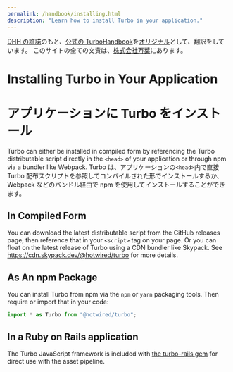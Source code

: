 ```yaml
---
permalink: /handbook/installing.html
description: "Learn how to install Turbo in your application."
---
```


[DHH の許諾](https://github.com/hotwired/turbo-site/issues/96)のもと、[公式の TurboHandbook](https://turbo.hotwired.dev/handbook/introduction)を[オリジナル](https://github.com/hotwired/turbo-site/commit/8d5105992ae576e7757bbf695d2a0d9e003fe3dc)として、翻訳をしています。
このサイトの全ての文責は、[株式会社万葉](https://everyleaf.com/)にあります。

# Installing Turbo in Your Application

# アプリケーションに Turbo をインストール

Turbo can either be installed in compiled form by referencing the Turbo distributable script directly in the `<head>` of your application or through npm via a bundler like Webpack.
Turbo は、アプリケーションの`<head>`内で直接 Turbo 配布スクリプトを参照してコンパイルされた形でインストールするか、Webpack などのバンドル経由で npm を使用してインストールすることができます。

## In Compiled Form

You can download the latest distributable script from the GitHub releases page, then reference that in your `<script>` tag on your page. Or you can float on the latest release of Turbo using a CDN bundler like Skypack. See <a href="https://cdn.skypack.dev/@hotwired/turbo">https://cdn.skypack.dev/@hotwired/turbo</a> for more details.

## As An npm Package

You can install Turbo from npm via the `npm` or `yarn` packaging tools. Then require or import that in your code:

```javascript
import * as Turbo from "@hotwired/turbo";
```

## In a Ruby on Rails application

The Turbo JavaScript framework is included with [the turbo-rails gem](https://github.com/hotwired/turbo-rails) for direct use with the asset pipeline.
